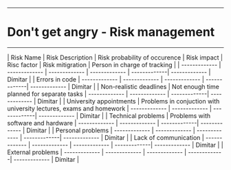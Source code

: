 -------------
# Don't get angry - Risk management #
-------------



| Risk Name | Risk Description | Risk probability of occurence | Risk impact | Risc factor | Risk mitigration | Person in charge of tracking |
| ------------- | ------------- |       -------------        | ------------- | -------------| ------------- | Dimitar |
| Errors in code | ------------- |       -------------        | ------------- | -------------| ------------- | Dimitar |
| Non-realistic deadlines | Not enough time planned for separate tasks |       -------------        | ------------- | -------------| ------------- | Dimitar |
| University appointments | Problems in conjuction with university lectures, exams and homework |       -------------        | ------------- | -------------| ------------- | Dimitar |
| Technical problems | Problems with software and hardware |       -------------        | ------------- | -------------| ------------- | Dimitar |
| Personal problems | ------------- |       -------------        | ------------- | -------------| ------------- | Dimitar |
| Lack of communication | ------------- |       -------------        | ------------- | -------------| ------------- | Dimitar |
| External problems | ------------- |       -------------        | ------------- | -------------| ------------- | Dimitar |



